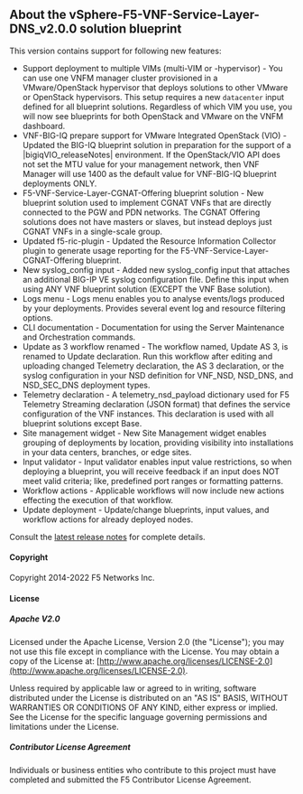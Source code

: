 ## About the vSphere-F5-VNF-Service-Layer-DNS_v2.0.0 solution blueprint

This version contains support for following new features:

* Support deployment to multiple VIMs (multi-VIM or -hypervisor) - You can use one VNFM manager cluster provisioned in a VMware/OpenStack hypervisor that deploys solutions to other VMware or OpenStack hypervisors. This setup requires a new ``datacenter`` input defined for all blueprint solutions. Regardless of which VIM you use, you will now see blueprints for both OpenStack and VMware on the VNFM dashboard. 
*  VNF-BIG-IQ prepare support for VMware Integrated OpenStack (VIO) - Updated the BIG-IQ blueprint solution in preparation for the support of a |bigiqVIO_releaseNotes| environment. If the OpenStack/VIO API does not set the MTU value for your management network, then VNF Manager will use 1400 as the default value for VNF-BIG-IQ blueprint deployments ONLY.
* F5-VNF-Service-Layer-CGNAT-Offering blueprint solution - New blueprint solution used to implement CGNAT VNFs that are directly connected to the PGW and PDN networks. The CGNAT Offering solutions does not have masters or slaves, but instead deploys just CGNAT VNFs in a single-scale group.
* Updated f5-ric-plugin - Updated the Resource Information Collector plugin to generate usage reporting for the F5-VNF-Service-Layer-CGNAT-Offering blueprint.
* New syslog_config input - Added new syslog_config input that attaches an additional BIG-IP VE syslog configuration file. Define this input when using ANY VNF blueprint solution (EXCEPT the VNF Base solution).
* Logs menu - Logs menu enables you to analyse events/logs produced by your deployments. Provides several event log and resource filtering options.
* CLI documentation - Documentation for using the Server Maintenance and Orchestration commands.
* Update as 3 workflow renamed - The workflow named, Update AS 3, is renamed to Update declaration. Run this workflow after editing and uploading changed Telemetry declaration, the AS 3 declaration, or the syslog configuration in your NSD definition for VNF_NSD, NSD_DNS, and NSD_SEC_DNS deployment types. 
* Telemetry declaration - A telemetry_nsd_payload dictionary used for F5 Telemetry Streaming declaration (JSON format) that defines the service configuration of the VNF instances. This declaration is used with all blueprint solutions except Base.
* Site management widget - New Site Management widget enables grouping of deployments by location, providing visibility into installations in your data centers, branches, or edge sites.
* Input validator - Input validator enables input value restrictions, so when deploying a blueprint, you will receive feedback if an input does NOT meet valid criteria; like, predefined port ranges or formatting patterns.
* Workflow actions - Applicable workflows will now include new actions effecting the execution of that workflow.
* Update deployment - Update/change blueprints, input values, and workflow actions for already deployed nodes.


Consult the [latest release notes](https://clouddocs.f5.com/cloud/nfv/latest/release-notes-1.html) for complete details.

#### Copyright
Copyright 2014-2022 F5 Networks Inc.

#### License

##### Apache V2.0 
Licensed under the Apache License, Version 2.0 (the "License"); you may not use this file except in compliance with the License. You may obtain a copy of the License at: [http://www.apache.org/licenses/LICENSE-2.0](http://www.apache.org/licenses/LICENSE-2.0).

Unless required by applicable law or agreed to in writing, software distributed under the License is distributed on an "AS IS" BASIS, WITHOUT WARRANTIES OR CONDITIONS OF ANY KIND, either express or implied. See the License for the specific language governing permissions and limitations under the License.

##### Contributor License Agreement
Individuals or business entities who contribute to this project must have completed and submitted the F5 Contributor License Agreement.
